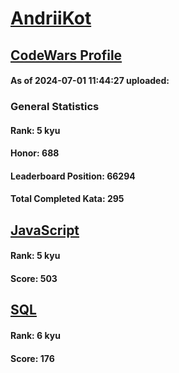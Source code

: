 # [AndriiKot](https://www.codewars.com/users/AndriiKot)
## [CodeWars Profile](https://www.codewars.com/users/AndriiKot)
#### As of 2024-07-01 11:44:27 uploaded:
### General Statistics
#### Rank: 5 kyu
#### Honor: 688
#### Leaderboard Position: 66294
#### Total Completed Kata: 295

## [JavaScript](https://github.com/AndriiKot/JavaScript__CodeWars)
#### Rank: 5 kyu
#### Score: 503

## [SQL](https://github.com/AndriiKot/SQL__CodeWars)
#### Rank: 6 kyu
#### Score: 176
